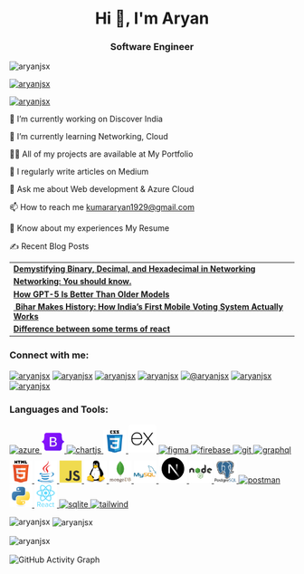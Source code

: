 <h1 align="center">Hi 👋, I'm Aryan</h1>
<h3 align="center">Software Engineer</h3>

<p align="left"> <img src="https://komarev.com/ghpvc/?username=aryanjsx&label=Profile%20views&color=0e75b6&style=flat" alt="aryanjsx" /> </p>

<p align="left"> <a href="https://github.com/ryo-ma/github-profile-trophy"><img src="https://github-profile-trophy.vercel.app/?username=aryanjsx" alt="aryanjsx" /></a> </p>

<p align="left"> <a href="https://twitter.com/aryanjsx" target="blank"><img src="https://img.shields.io/twitter/follow/aryanjsx?logo=twitter&style=for-the-badge" alt="aryanjsx" /></a> </p>

🔭 I’m currently working on Discover India

🌱 I’m currently learning Networking, Cloud

👨‍💻 All of my projects are available at My Portfolio

📝 I regularly write articles on Medium

💬 Ask me about Web development & Azure Cloud

📫 How to reach me kumararyan1929@gmail.com

📄 Know about my experiences My Resume

✍️ Recent Blog Posts
<table>
<tr><td><a href='https://aryanjsx.medium.com/demystifying-binary-decimal-and-hexadecimal-in-networking-c2d425bfb157?source=rss-e9121c7489f2------2' target='_blank'><b>Demystifying Binary, Decimal, and Hexadecimal in Networking</b></a></td></tr>
<tr><td><a href='https://aryanjsx.medium.com/networking-you-should-know-19ba769cbce7?source=rss-e9121c7489f2------2' target='_blank'><b>Networking: You should know.</b></a></td></tr>
<tr><td><a href='https://aryanjsx.medium.com/how-gpt-5-is-better-than-older-models-c9cbef2fd7ca?source=rss-e9121c7489f2------2' target='_blank'><b>How GPT-5 Is Better Than Older Models</b></a></td></tr>
<tr><td><a href='https://aryanjsx.medium.com/%EF%B8%8F-bihar-makes-history-how-indias-first-mobile-voting-system-actually-works-b81739e8605c?source=rss-e9121c7489f2------2' target='_blank'><b>️ Bihar Makes History: How India’s First Mobile Voting System Actually Works</b></a></td></tr>
<tr><td><a href='https://aryanjsx.medium.com/react-different-9fceac072cd1?source=rss-e9121c7489f2------2' target='_blank'><b>Difference between some terms of react</b></a></td></tr>
</table>

<h3 align="left">Connect with me:</h3>
<p align="left">
<a href="https://twitter.com/aryanjsx" target="blank"><img align="center" src="https://raw.githubusercontent.com/rahuldkjain/github-profile-readme-generator/master/src/images/icons/Social/twitter.svg" alt="aryanjsx" height="30" width="40" /></a>
<a href="https://linkedin.com/in/aryanjsx" target="blank"><img align="center" src="https://raw.githubusercontent.com/rahuldkjain/github-profile-readme-generator/master/src/images/icons/Social/linked-in-alt.svg" alt="aryanjsx" height="30" width="40" /></a>
<a href="https://fb.com/aryanjsx" target="blank"><img align="center" src="https://raw.githubusercontent.com/rahuldkjain/github-profile-readme-generator/master/src/images/icons/Social/facebook.svg" alt="aryanjsx" height="30" width="40" /></a>
<a href="https://instagram.com/aryanjsx" target="blank"><img align="center" src="https://raw.githubusercontent.com/rahuldkjain/github-profile-readme-generator/master/src/images/icons/Social/instagram.svg" alt="aryanjsx" height="30" width="40" /></a>
<a href="https://medium.com/@aryanjsx" target="blank"><img align="center" src="https://raw.githubusercontent.com/rahuldkjain/github-profile-readme-generator/master/src/images/icons/Social/medium.svg" alt="@aryanjsx" height="30" width="40" /></a>
<a href="https://www.leetcode.com/aryanjsx" target="blank"><img align="center" src="https://raw.githubusercontent.com/rahuldkjain/github-profile-readme-generator/master/src/images/icons/Social/leet-code.svg" alt="aryanjsx" height="30" width="40" /></a>
<a href="https://auth.geeksforgeeks.org/user/aryanjsx" target="blank"><img align="center" src="https://raw.githubusercontent.com/rahuldkjain/github-profile-readme-generator/master/src/images/icons/Social/geeks-for-geeks.svg" alt="aryanjsx" height="30" width="40" /></a>
</p>

<h3 align="left">Languages and Tools:</h3>
<p align="left">
<a href="https://azure.microsoft.com/en-in/" target="_blank" rel="noreferrer">
<img src="https://www.vectorlogo.zone/logos/microsoft_azure/microsoft_azure-icon.svg" alt="azure" width="40" height="40"/>
</a>
<a href="https://getbootstrap.com" target="_blank" rel="noreferrer">
<img src="https://raw.githubusercontent.com/devicons/devicon/master/icons/bootstrap/bootstrap-original.svg" alt="bootstrap" width="40" height="40"/>
</a>
<a href="https://www.chartjs.org" target="_blank" rel="noreferrer">
<img src="https://www.chartjs.org/media/logo-title.svg" alt="chartjs" width="40" height="40"/>
</a>
<a href="https://www.w3schools.com/css/" target="_blank" rel="noreferrer">
<img src="https://raw.githubusercontent.com/devicons/devicon/master/icons/css3/css3-original-wordmark.svg" alt="css3" width="40" height="40"/>
</a>
<a href="https://expressjs.com" target="_blank" rel="noreferrer">
<img src="https://raw.githubusercontent.com/devicons/devicon/master/icons/express/express-original.svg" alt="express" width="40" height="40" style="background:white; padding:5px; border-radius:5px;"/>
</a>
<a href="https://www.figma.com/" target="_blank" rel="noreferrer">
<img src="https://www.vectorlogo.zone/logos/figma/figma-icon.svg" alt="figma" width="40" height="40"/>
</a>
<a href="https://firebase.google.com/" target="_blank" rel="noreferrer">
<img src="https://www.vectorlogo.zone/logos/firebase/firebase-icon.svg" alt="firebase" width="40" height="40"/>
</a>
<a href="https://git-scm.com/" target="_blank" rel="noreferrer">
<img src="https://www.vectorlogo.zone/logos/git-scm/git-scm-icon.svg" alt="git" width="40" height="40"/>
</a>
<a href="https://graphql.org" target="_blank" rel="noreferrer">
<img src="https://www.vectorlogo.zone/logos/graphql/graphql-icon.svg" alt="graphql" width="40" height="40"/>
</a>
<a href="https://www.w3.org/html/" target="_blank" rel="noreferrer">
<img src="https://raw.githubusercontent.com/devicons/devicon/master/icons/html5/html5-original-wordmark.svg" alt="html5" width="40" height="40"/>
</a>
<a href="https://www.java.com" target="_blank" rel="noreferrer">
<img src="https://raw.githubusercontent.com/devicons/devicon/master/icons/java/java-original.svg" alt="java" width="40" height="40"/>
</a>
<a href="https://developer.mozilla.org/en-US/docs/Web/JavaScript" target="_blank" rel="noreferrer">
<img src="https://raw.githubusercontent.com/devicons/devicon/master/icons/javascript/javascript-original.svg" alt="javascript" width="40" height="40"/>
</a>
<a href="https://www.linux.org/" target="_blank" rel="noreferrer">
<img src="https://raw.githubusercontent.com/devicons/devicon/master/icons/linux/linux-original.svg" alt="linux" width="40" height="40"/>
</a>
<a href="https://www.mongodb.com/" target="_blank" rel="noreferrer">
<img src="https://raw.githubusercontent.com/devicons/devicon/master/icons/mongodb/mongodb-original-wordmark.svg" alt="mongodb" width="40" height="40"/>
</a>
<a href="https://www.mysql.com/" target="_blank" rel="noreferrer">
<img src="https://raw.githubusercontent.com/devicons/devicon/master/icons/mysql/mysql-original-wordmark.svg" alt="mysql" width="40" height="40"/>
</a>
<a href="https://nextjs.org/" target="_blank" rel="noreferrer">
<img src="https://raw.githubusercontent.com/devicons/devicon/master/icons/nextjs/nextjs-original.svg" alt="nextjs" width="40" height="40" style="background:white; padding:5px; border-radius:5px;"/>
</a>
<a href="https://nodejs.org" target="_blank" rel="noreferrer">
<img src="https://raw.githubusercontent.com/devicons/devicon/master/icons/nodejs/nodejs-original-wordmark.svg" alt="nodejs" width="40" height="40"/>
</a>
<a href="https://www.postgresql.org" target="_blank" rel="noreferrer">
<img src="https://raw.githubusercontent.com/devicons/devicon/master/icons/postgresql/postgresql-original-wordmark.svg" alt="postgresql" width="40" height="40"/>
</a>
<a href="https://postman.com" target="_blank" rel="noreferrer">
<img src="https://www.vectorlogo.zone/logos/getpostman/getpostman-icon.svg" alt="postman" width="40" height="40"/>
</a>
<a href="https://www.python.org" target="_blank" rel="noreferrer">
<img src="https://raw.githubusercontent.com/devicons/devicon/master/icons/python/python-original.svg" alt="python" width="40" height="40"/>
</a>
<a href="https://reactjs.org/" target="_blank" rel="noreferrer">
<img src="https://raw.githubusercontent.com/devicons/devicon/master/icons/react/react-original-wordmark.svg" alt="react" width="40" height="40"/>
</a>
<a href="https://www.sqlite.org/" target="_blank" rel="noreferrer">
<img src="https://www.vectorlogo.zone/logos/sqlite/sqlite-icon.svg" alt="sqlite" width="40" height="40"/>
</a>
<a href="https://tailwindcss.com/" target="_blank" rel="noreferrer">
<img src="https://www.vectorlogo.zone/logos/tailwindcss/tailwindcss-icon.svg" alt="tailwind" width="40" height="40"/>
</a>
</p>

<p><img align="left" src="https://github-readme-stats.vercel.app/api/top-langs?username=aryanjsx&show_icons=true&locale=en&layout=compact" alt="aryanjsx" /></p>

<p>&nbsp;<img align="center" src="https://github-readme-stats.vercel.app/api?username=aryanjsx&show_icons=true&locale=en" alt="aryanjsx" /></p>

<p><img align="center" src="https://github-readme-streak-stats.herokuapp.com/?user=aryanjsx&" alt="aryanjsx" /></p>

<img align="center" src="https://github-readme-activity-graph.vercel.app/graph?username=aryanjsx&theme=github-compact&hide_border=true" alt="GitHub Activity Graph" />
